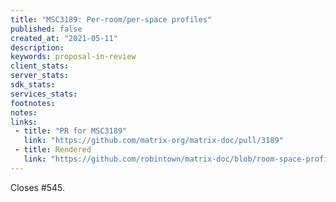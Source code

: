 ```yaml
---
title: "MSC3189: Per-room/per-space profiles"
published: false
created_at: "2021-05-11"
description:
keywords: proposal-in-review
client_stats:
server_stats:
sdk_stats:
services_stats:
footnotes:
notes:
links:
 - title: "PR for MSC3189"
   link: "https://github.com/matrix-org/matrix-doc/pull/3189"
 - title: Rendered
   link: "https://github.com/robintown/matrix-doc/blob/room-space-profiles/proposals/3189-per-room-per-space-profiles.md"
---
```


Closes #545.
